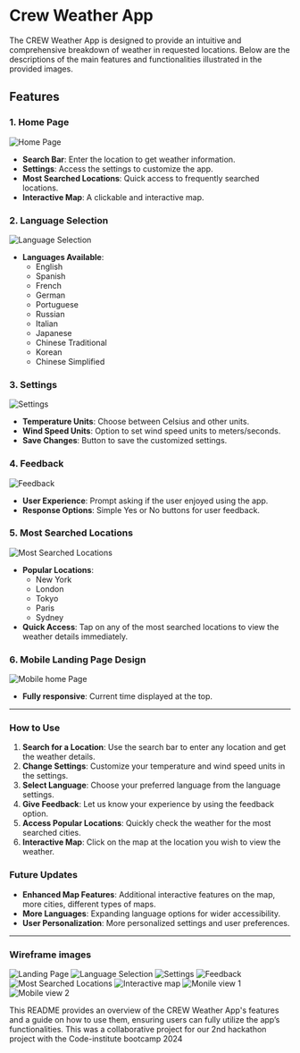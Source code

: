 # Crew Weather App

The CREW Weather App is designed to provide an intuitive and comprehensive breakdown of weather in requested locations. Below are the descriptions of the main features and functionalities illustrated in the provided images.

## Features

### 1. Home Page
![Home Page](assets/images/CREWmainpage.PNG)
- **Search Bar**: Enter the location to get weather information.
- **Settings**: Access the settings to customize the app.
- **Most Searched Locations**: Quick access to frequently searched locations.
- **Interactive Map**: A clickable and interactive map.

### 2. Language Selection
![Language Selection](assets/images/CREWlanguage.PNG)
- **Languages Available**: 
  - English
  - Spanish
  - French
  - German
  - Portuguese
  - Russian
  - Italian
  - Japanese
  - Chinese Traditional
  - Korean
  - Chinese Simplified

### 3. Settings
![Settings](assets/images/CREWoptions.PNG)
- **Temperature Units**: Choose between Celsius and other units.
- **Wind Speed Units**: Option to set wind speed units to meters/seconds.
- **Save Changes**: Button to save the customized settings.

### 4. Feedback
![Feedback](img)
- **User Experience**: Prompt asking if the user enjoyed using the app.
- **Response Options**: Simple Yes or No buttons for user feedback.

### 5. Most Searched Locations
![Most Searched Locations](img)
- **Popular Locations**:
  - New York
  - London
  - Tokyo
  - Paris
  - Sydney
- **Quick Access**: Tap on any of the most searched locations to view the weather details immediately.

### 6. Mobile Landing Page Design
![Mobile home Page](assets/images/CREWmobilemainpage.PNG)
- **Fully responsive**: Current time displayed at the top.

---

### How to Use

1. **Search for a Location**: Use the search bar to enter any location and get the weather details.
2. **Change Settings**: Customize your temperature and wind speed units in the settings.
3. **Select Language**: Choose your preferred language from the language settings.
4. **Give Feedback**: Let us know your experience by using the feedback option.
5. **Access Popular Locations**: Quickly check the weather for the most searched cities.
6. **Interactive Map**: Click on the map at the location you wish to view the weather.

### Future Updates

- **Enhanced Map Features**: Additional interactive features on the map, more cities, different types of maps.
- **More Languages**: Expanding language options for wider accessibility.
- **User Personalization**: More personalized settings and user preferences.

---

### Wireframe images

![Landing Page](assets/images/CREWweathermap.PNG)
![Language Selection](assets/images/CREWweatherlanguages.PNG)
![Settings](assets/images/CREWweatheroptions.PNG)
![Feedback](assets/images/CREWweatherfeedback.PNG)
![Most Searched Locations](assets/images/CREWweathermostsearched.PNG)
![Interactive map](assets/images/CREWweatherinteractivemap.PNG)
![Monile view 1](assets/images/CREWweathermobile1.PNG)
![Mobile view 2](assets/images/CREWweathermobile2.PNG)

This README provides an overview of the CREW Weather App's features and a guide on how to use them, ensuring users can fully utilize the app’s functionalities.
This was a collaborative project for our 2nd hackathon project with the Code-institute bootcamp 2024
